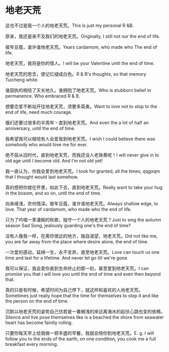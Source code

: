 # 地老天荒

<p><span class="chinese">这也不过是我一个人的地老天荒。</span><span class="english">This is just my personal R &B.</span></p>

<p><span class="chinese">原来，我还是来不及我们的地老天荒。</span><span class="english">Originally, I still not our the end of life.</span></p>

<p><span class="chinese">彼年豆蔻，谁许谁地老天荒。</span><span class="english">Years cardamom, who made who The end of life.</span></p>

<p><span class="chinese">地老天荒，我将是你的情人。</span><span class="english">I will be your Valentine until the end of time.</span></p>

<p><span class="chinese">地老天荒的思念，使记忆褪成白色。</span><span class="english">R & B's thoughts, so that memory Tuicheng white.</span></p>

<p><span class="chinese">谁固执的相信了天长地久。谁拥抱了地老天荒。</span><span class="english">Who is stubborn belief in permanence. Who embraced R & B.</span></p>

<p><span class="chinese">想要恋爱不断站开往地老天荒，须要多英勇。</span><span class="english">Want to love not to stop to the end of life, need much courage.</span></p>

<p><span class="chinese">俄们还要过很多的半周年丶直到地老天荒。</span><span class="english">And even the a lot of half an anniversary, until the end of time.</span></p>

<p><span class="chinese">我希望我可以相信有人会爱我到地老天荒。</span><span class="english">I wish I could believe there was somebody who would love me for ever.</span></p>

<p><span class="chinese">绝不屈从旧时代，直到地老天荒，而我还没人老珠黄呢！</span><span class="english">I will never give in to old age until I become old. And I'm not old yet!</span></p>

<p><span class="chinese">我一直认为，你我会爱到地老天荒。</span><span class="english">I took for granted, all the times, qqgxqm that I thought would last somehow.</span></p>

<p><span class="chinese">真的想把你搂在怀里，如此下去，直到地老天荒。</span><span class="english">Really want to take your hug in the bosom, and so on, until the end of time.</span></p>

<p><span class="chinese">向来缘浅，奈何情深。彼年豆蔻，谁许谁地老天荒。</span><span class="english">Always shallow edge, to love. That year of cardamom, who made who the end of life.</span></p>

<p><span class="chinese">只为了吟唱一季凄婉的秋歌，独守一个人的地老天荒？</span><span class="english">Just to sing the autumn season Sad Song, jealously guarding one's the end of time?</span></p>

<p><span class="chinese">没有人像我一样，在离你很远的地方，独自渴望，地老天荒。</span><span class="english">Did not like me, you are far away from the place where desire alone, the end of time.</span></p>

<p><span class="chinese">一次爱的感动，延绵一生，永不言弃，直至地老天荒。</span><span class="english">Love can touch us one time and last for a lifetime. And never let go till we're gone.</span></p>

<p><span class="chinese">我可以保证，我会爱你直到生命终止的那一刻，甚至爱到地老天荒。</span><span class="english">I can promise you that i will love you until the end of time and even then beyond that.</span></p>

<p><span class="chinese">真的只是有时候，希望时间为自己停下，就这样和喜欢的人地老天荒。</span><span class="english">Sometimes just really hope that the time for themselves to stop it and like the person on the end of time.</span></p>

<p><span class="chinese">沉默以地老天荒的姿势自己仿若是一番搁浅的岸远离海水的起伏心跳也变的依稀。</span><span class="english">Silence and live pose themselves like is a beached the shore from seawater heart has become faintly rolling.</span></p>

<p><span class="chinese">只要你每天早上给我做一顿丰盛的早餐，我就会陪你到地老天荒。</span><span class="english">E. g. I will follow you to the ends of the earth, on one condition, you cook me a full breakfast every morning.</span></p>

